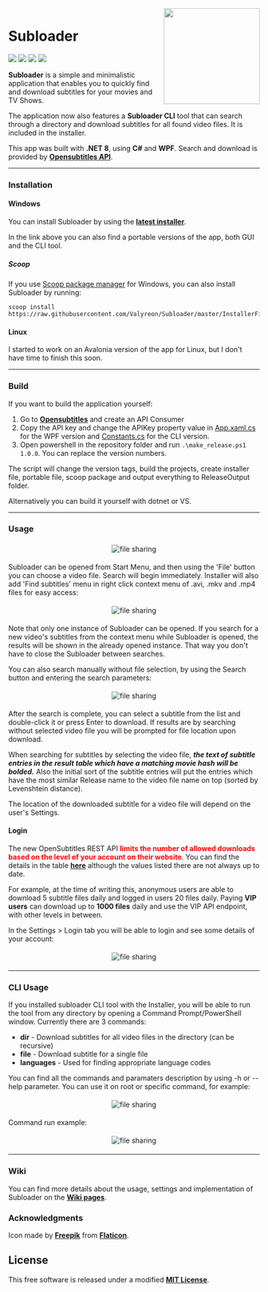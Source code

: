 <img align="right" height="192px" src="https://raw.githubusercontent.com/Valyreon/Subloader/master/subtitles.png"/>

# Subloader
![](https://img.shields.io/badge/Price-Free-brightgreen.svg)
![](https://img.shields.io/badge/License-MIT-blue.svg)
![](https://img.shields.io/github/v/release/Valyreon/Subloader)
![](https://img.shields.io/github/downloads/Valyreon/Subloader/total.svg)

**Subloader** is a simple and minimalistic application that enables you to quickly find and download subtitles for your movies and TV Shows.

The application now also features a **Subloader CLI** tool that can search through a directory and download subtitles for all found video files. It is included in the installer.

This app was built with **.NET 8**, using **C#** and **WPF**. Search and download is provided by **[Opensubtitles API](http://www.opensubtitles.com/)**.

---

### Installation

#### Windows

You can install Subloader by using the **[latest installer](https://github.com/Valyreon/Subloader/releases/latest)**.

In the link above you can also find a portable versions of the app, both GUI and the CLI tool.

##### Scoop
If you use [Scoop package manager](https://scoop.sh/) for Windows, you can also install Subloader by running:

```
scoop install https://raw.githubusercontent.com/Valyreon/Subloader/master/InstallerFiles/Scoop/subloader.json
```

#### Linux
I started to work on an Avalonia version of the app for Linux, but I don't have time to finish this soon.

---

### Build

If you want to build the application yourself:
1. Go to **[Opensubtitles](http://www.opensubtitles.com/)** and create an API Consumer
2. Copy the API key and change the APIKey property value in [App.xaml.cs](https://github.com/Valyreon/Subloader/blob/master/SubloaderWpf/App.xaml.cs) for the WPF version and [Constants.cs](https://github.com/Valyreon/Subloader/blob/master/SubloaderCLI/Constants.cs) for the CLI version.
3. Open powershell in the repository folder and run `.\make_release.ps1 1.0.0`. You can replace the version numbers.

The script will change the version tags, build the projects, create installer file, portable file, scoop package and output everything to ReleaseOutput folder.

Alternatively you can build it yourself with dotnet or VS.

---

### Usage

<p align="center"><img src="./Screenshots/mainView.png?raw=true" title="file sharing" align="center" hspace="5" vspace="5">

Subloader can be opened from Start Menu, and then using the 'File' button you can choose a video file. Search will begin immediately. Installer will also add 'Find subtitles' menu in right click context menu of .avi, .mkv and .mp4 files for easy access:

<p align="center"><img src="./Screenshots/contextMenu.png?raw=true" title="file sharing" align="center" hspace="5" vspace="5">

Note that only one instance of Subloader can be opened. If you search for a new video's subtitles from the context menu while Subloader is opened, the results will be shown in the already opened instance. That way you don't have to close the Subloader between searches.

You can also search manually without file selection, by using the Search button and entering the search parameters:

<p align="center"><img src="./Screenshots/searchView.png?raw=true" title="file sharing" align="center" hspace="5" vspace="5">

After the search is complete, you can select a subtitle from the list and double-click it or press Enter to download. If results are by searching without selected video file you will be prompted for file location upon download.

When searching for subtitles by selecting the video file, **_the text of subtitle entries in the result table which have a matching movie hash will be bolded._** Also the initial sort of the subtitle entries will put the entries which have the most similar Release name to the video file name on top (sorted by Levenshtein distance).

The location of the downloaded subtitle for a video file will depend on the user's Settings.

#### Login

The new OpenSubtitles REST API <span style="color:red">**limits the number of allowed downloads based on the level of your account on their website**</span>. You can find the details in the table **[here](https://www.opensubtitles.com/en/support_us/)** although the values listed there are not always up to date.

For example, at the time of writing this, anonymous users are able to download 5 subtitle files daily and logged in users 20 files daily. Paying **VIP users** can download up to **1000 files** daily and use the VIP API endpoint, with other levels in between.

In the Settings > Login tab you will be able to login and see some details of your account:

<p align="center"><img src="./Screenshots/loggedInView.png?raw=true" title="file sharing" align="center" hspace="5" vspace="5">

---

### CLI Usage

If you installed subloader CLI tool with the Installer, you will be able to run the tool from any directory by opening a Command Prompt/PowerShell window. Currently there are 3 commands:

* **dir** - Download subtitles for all video files in the directory (can be recursive)
* **file** - Download subtitle for a single file
* **languages** - Used for finding appropriate language codes

You can find all the commands and paramaters description by using -h or --help parameter. You can use it on root or specific command, for example:

<p align="center"><img src="./Screenshots/terminalDirHelp.png?raw=true" title="file sharing" align="center" hspace="5" vspace="5">

Command run example:

<p align="center"><img src="./Screenshots/dirRunCommand.png?raw=true" title="file sharing" align="center" hspace="5" vspace="5">

---

### Wiki

You can find more details about the usage, settings and implementation of Subloader on the **[Wiki pages](https://github.com/Valyreon/Subloader/wiki)**.

### Acknowledgments

Icon made by **[Freepik](https://www.flaticon.com/authors/freepik)** from **[Flaticon](https://www.flaticon.com )**.

License
----

This free software is released under a modified **[MIT License](https://opensource.org/licenses/MIT)**.
